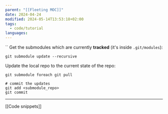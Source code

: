 ```yaml
---
parent: "[[Fleeting MOC]]"
date: 2024-04-24
modified: 2024-05-14T13:53:18+02:00
tags:
  - code/tutorial
languages: 
---
```

``
Get the submodules which are currently **tracked** (it's inside `.git/modules`):

```shell
git submodule update --recursive
```

Update the local repo to the current state of the repo:

```shell
git submodule foreach git pull

# commit the updates
git add <submodule_repo>
git commit
```

---
[[Code snippets]]